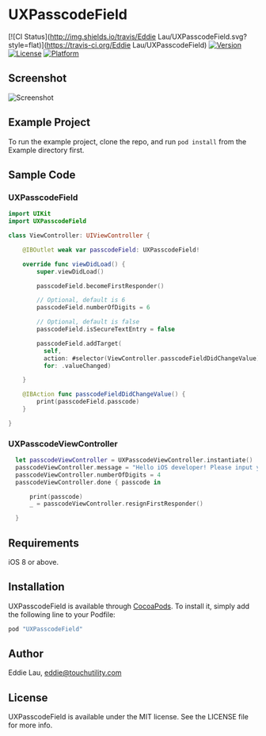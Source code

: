 # UXPasscodeField

[![CI Status](http://img.shields.io/travis/Eddie Lau/UXPasscodeField.svg?style=flat)](https://travis-ci.org/Eddie Lau/UXPasscodeField)
[![Version](https://img.shields.io/cocoapods/v/UXPasscodeField.svg?style=flat)](http://cocoapods.org/pods/UXPasscodeField)
[![License](https://img.shields.io/cocoapods/l/UXPasscodeField.svg?style=flat)](http://cocoapods.org/pods/UXPasscodeField)
[![Platform](https://img.shields.io/cocoapods/p/UXPasscodeField.svg?style=flat)](http://cocoapods.org/pods/UXPasscodeField)

## Screenshot

![Screenshot](./Screenshot.gif)

## Example Project

To run the example project, clone the repo, and run `pod install` from the Example directory first.


## Sample Code

### UXPasscodeField
```swift
import UIKit
import UXPasscodeField

class ViewController: UIViewController {

    @IBOutlet weak var passcodeField: UXPasscodeField!

    override func viewDidLoad() {
        super.viewDidLoad()

        passcodeField.becomeFirstResponder()

        // Optional, default is 6
        passcodeField.numberOfDigits = 6

        // Optional, default is false
        passcodeField.isSecureTextEntry = false

        passcodeField.addTarget(
          self,
          action: #selector(ViewController.passcodeFieldDidChangeValue),
          for: .valueChanged)

    }

    @IBAction func passcodeFieldDidChangeValue() {
        print(passcodeField.passcode)
    }

}
```
### UXPasscodeViewController
```swift
  let passcodeViewController = UXPasscodeViewController.instantiate()
  passcodeViewController.message = "Hello iOS developer! Please input your 4-digit code here."
  passcodeViewController.numberOfDigits = 4
  passcodeViewController.done { passcode in

      print(passcode)
      _ = passcodeViewController.resignFirstResponder()

  }
```

## Requirements

iOS 8 or above.

## Installation

UXPasscodeField is available through [CocoaPods](http://cocoapods.org). To install
it, simply add the following line to your Podfile:

```ruby
pod "UXPasscodeField"
```

## Author

Eddie Lau, eddie@touchutility.com

## License

UXPasscodeField is available under the MIT license. See the LICENSE file for more info.
